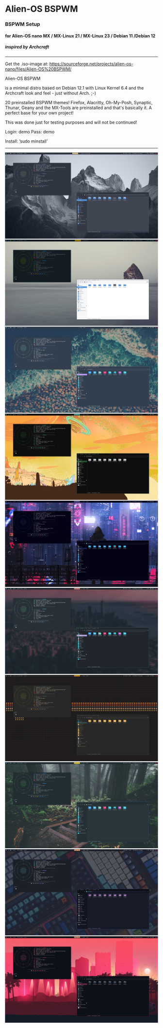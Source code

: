 # Alien-OS BSPWM

### BSPWM Setup
#### for Alien-OS nano MX / MX-Linux 21 / MX-Linux 23 / Debian 11 /Debian 12
##### inspired by Archcraft

---

Get the .iso-image at:
https://sourceforge.net/projects/alien-os-nano/files/Alien-OS%20BSPWM/

Alien-OS BSPWM

is a minimal distro based on Debian 12.1 with Linux Kernel 6.4
and the Archcraft look and feel - just without Arch. ;-)

20 preinstalled BSPWM themes!
Firefox, Alacritty, Oh-My-Posh, Synaptic, Thunar, Geany and the MX-Tools are preinstalled and that's basically it.
A perfect base for your own project!

This was done just for testing purposes and will not be continued!

Login: demo
Pass: demo

Install: ’sudo minstall’

---

![Screenshot](screenshots/BSPWM_01.png)
![Screenshot](screenshots/BSPWM_02.png)
![Screenshot](screenshots/BSPWM_03.png)
![Screenshot](screenshots/BSPWM_04.png)
![Screenshot](screenshots/BSPWM_05.png)
![Screenshot](screenshots/BSPWM_06.png)
![Screenshot](screenshots/BSPWM_07.png)
![Screenshot](screenshots/BSPWM_08.png)
![Screenshot](screenshots/BSPWM_09.png)
![Screenshot](screenshots/BSPWM_10.png)
